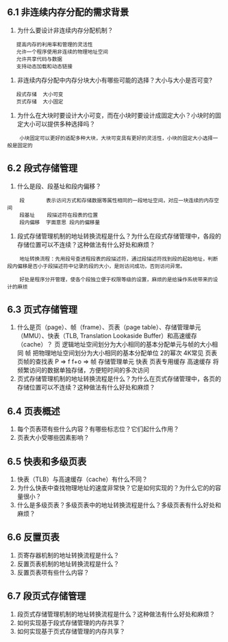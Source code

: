 ## 6.1	非连续内存分配的需求背景
 1. 为什么要设计非连续内存分配机制？
 ```
    提高内存的利用率和管理的灵活性
    允许一个程序使用非连续的物理地址空间
    允许共享代码与数据
    支持动态加载和动态链接
 ```

 1. 非连续内存分配中内存分块大小有哪些可能的选择？大小与大小是否可变?
``` 
   段式存储  大小可变
   页式存储  大小固定
```


 1. 为什么在大块时要设计大小可变，而在小块时要设计成固定大小？小块时的固定大小可以提供多种选择吗？
```
    小块固定可以更好的适配多种大块，大块可变具有更好的灵活性，小块的固定大小选择一般是固定的
```

## 6.2	段式存储管理
 1. 什么是段、段基址和段内偏移？
```
    段       表示访问方式和存储数据等属性相同的一段地址空间，对应一块连续的内存空间
    段基址    段描述符在段表的位置  
    段内偏移  字面意思 段内的偏移量
```
 1. 段式存储管理机制的地址转换流程是什么？为什么在段式存储管理中，各段的存储位置可以不连续？这种做法有什么好处和麻烦？
``` 
    地址转换流程：先用段号查进程段表的段描述符，通过段描述符找到段的起始地址，判断段内偏移是否小于段描述符中记录的段的大小，是则访问成功，否则访问异常。

    好处是程序分开管理，使各个段独立便于权限等级的设置，麻烦的是给操作系统带来的设计的麻烦
```

## 6.3	页式存储管理
 1. 什么是页（page）、帧（frame）、页表（page table）、存储管理单元（MMU）、快表（TLB, Translation Lookaside Buffer）和高速缓存（cache）？
 页 逻辑地址空间划分为大小相同的基本分配单元与帧的大小相同
 帧 把物理地址空间划分为大小相同的基本分配单位 2的幂次 4K常见
 页表 页帧的查找表 P => f   f+o => 帧
 存储管理单元 
 快表 页表专用缓存
 高速缓存 将频繁访问的数据单独存储，方便短时间的多次访问
 1. 页式存储管理机制的地址转换流程是什么？为什么在页式存储管理中，各页的存储位置可以不连续？这种做法有什么好处和麻烦？


## 6.4	页表概述
 1. 每个页表项有些什么内容？有哪些标志位？它们起什么作用？
 1. 页表大小受哪些因素影响？


## 6.5	快表和多级页表
 1. 快表（TLB）与高速缓存（cache）有什么不同？
 1. 为什么快表中查找物理地址的速度非常快？它是如何实现的？为什么它的的容量很小？
 1. 什么是多级页表？多级页表中的地址转换流程是什么？多级页表有什么好处和麻烦？


## 6.6	反置页表
 1. 页寄存器机制的地址转换流程是什么？
 1. 反置页表机制的地址转换流程是什么？
 1. 反置页表项有些什么内容？

## 6.7	段页式存储管理
 1. 段页式存储管理机制的地址转换流程是什么？这种做法有什么好处和麻烦？
 1. 如何实现基于段式存储管理的内存共享？
 1. 如何实现基于页式存储管理的内存共享？
